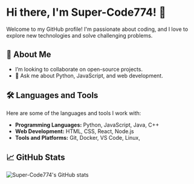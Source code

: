 # Hi there, I'm Super-Code774! 👋

Welcome to my GitHub profile! I'm passionate about coding, and I love to explore new technologies and solve challenging problems.

## 🚀 About Me

-  I’m looking to collaborate on open-source projects.
- 💬 Ask me about Python, JavaScript, and web development.

## 🛠️ Languages and Tools

Here are some of the languages and tools I work with:

- **Programming Languages:** Python, JavaScript, Java, C++
- **Web Development:** HTML, CSS, React, Node.js
- **Tools and Platforms:** Git, Docker, VS Code, Linux,

## 📈 GitHub Stats

![Super-Code774's GitHub stats](https://github-readme-stats.vercel.app/api?username=Super-Code774&show_icons=true&theme=radical)
